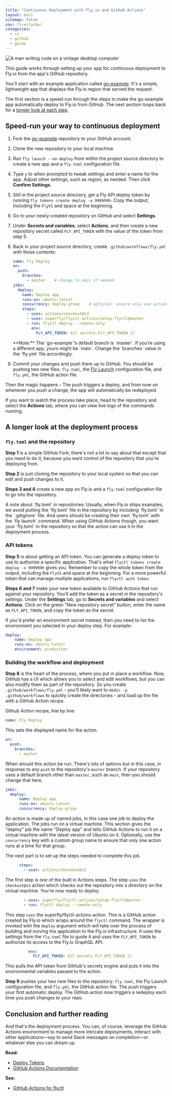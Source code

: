 ```yaml
---
title: "Continuous Deployment with Fly.io and GitHub Actions"
layout: docs
sitemap: false
nav: firecracker
categories:
  - ci
  - github
  - guide
---
```


<img src="/static/images/continuous-deployment.webp" alt="A man writing code on a vintage desktop computer" class="rounded-xl">

This guide works through setting up your app for continuous deployment to Fly.io from the app's GitHub repository.

You'll start with an example application called [go-example](https://github.com/fly-apps/go-example). It's a simple, lightweight app that displays the Fly.io region that served the request.

The first section is a speed-run through the steps to make the go-example app automatically deploy to Fly.io from GitHub. The next section loops back for a [longer look at each step](#a-longer-look-at-the-deployment-process).

## Speed-run your way to continuous deployment

1. Fork the [go-example](https://github.com/fly-apps/go-example) repository to your GitHub account.
2. Clone the new repository to your local machine.
3. Run `fly launch --no-deploy` from within the project source directory to create a new app and a `fly.toml` configuration file. 
4. Type `y` to when prompted to tweak settings and enter a name for the app. Adjust other settings, such as region, as needed. Then click **Confirm Settings**.
5. Still in the project source directory, get a Fly API deploy token by running `fly tokens create deploy -x 999999h`. Copy the output, including the `FlyV1` and space at the beginning.
6. Go to your newly-created repository on GitHub and select **Settings**.
7. Under **Secrets and variables**, select **Actions**, and then create a new repository secret called `FLY_API_TOKEN` with the value of the token from step 5.
8. Back in your project source directory, create `.github/workflows/fly.yml` with these contents:
    
    ```yaml
    name: Fly Deploy
    on:
      push:
        branches:
          - master    # change to main if needed
    jobs:
      deploy:
        name: Deploy app
        runs-on: ubuntu-latest
        concurrency: deploy-group    # optional: ensure only one action runs at a time
        steps:
          - uses: actions/checkout@v3
          - uses: superfly/flyctl-actions/setup-flyctl@master
          - run: flyctl deploy --remote-only
            env:
              FLY_API_TOKEN: ${{ secrets.FLY_API_TOKEN }}
    ```

      <div class="note icon">
      **Note:** The `go-example`’s default branch is `master`. If you’re using a different app, yours might be `main`. Change the `branches` value in the `fly.yml` file accordingly.
      </div>

9. Commit your changes and push them up to GitHub. You should be pushing two new files: `fly.toml`, the [Fly Launch](/docs/apps/) configuration file, and `fly.yml`, the GitHub action file.
  
Then the magic happens - The push triggers a deploy, and from now on whenever you push a change, the app will automatically be redeployed.

If you want to watch the process take place, head to the repository and select the **Actions** tab, where you can view live logs of the commands running.

## A longer look at the deployment process

### `fly.toml` and the repository

**Step 1** is a simple GitHub Fork; there's not a lot to say about that except that you need to do it, because you want control of the repository that you're deploying from.

**Step 2** is just cloning the repository to your local system so that you can edit and push changes to it.

**Steps 3 and 4** create a new app on Fly.io and a `fly.toml` configuration file to go into the repository.

<div class="callout">
A note about `fly.toml` in repositories: Usually, when Fly.io ships examples, we avoid putting the `fly.toml` file in the repository by including `fly.toml` in the `.gitignore` file. And users should be creating their own `fly.toml` with the `fly launch` command. When using GitHub Actions though, you want your `fly.toml` in the repository so that the action can use it in the deployment process.
</div>

### API tokens

**Step 5** is about getting an API token. You can generate a deploy token to use to authorize a specific application. That's what `flyctl tokens create deploy -x 999999h` gives you. Remember to copy the whole token from the output, including the `FlyV1` and space at the beginning.
For a more powerful token that can manage multiple applications, run `flyctl auth token`.

**Steps 6 and 7** make your new token available to GitHub Actions that run against your repository. You'll add the token as a secret in the repository's settings. Under the **Settings** tab, go to **Secrets and variables** and select **Actions**. Click on the green "New repository secret" button, enter the name as `FLY_API_TOKEN`, and copy the token as the secret.

If you'd prefer an environment secret instead, then you need to list the environment you selected in your deploy step.  For example:

```yaml
deploy:
    name: Deploy app
    runs-on: ubuntu-latest
    environment: production
```

### Building the workflow and deployment

**Step 8** is the heart of the process, where you put in place a workflow. Now, GitHub has a UI which allows you to select and edit workflows, but you can also modify them as part of the repository. So you create `.github/workflows/fly.yml` - you'll likely want to `mkdir -p .github/workflows` to quickly create the directories - and load up the file with a GitHub Action recipe.

Github Action recipe, line by line:

```yaml
name: Fly Deploy
```

This sets the displayed name for the action.

```yaml
on:
  push:
    branches:
      - master
```

When should this action be run. There's lots of options but in this case, in response to any `push` to the repository's `master` branch. If your repository uses a default branch other than `master`, such as `main`, then you should change that here.

```yaml
jobs:
  deploy:
      name: Deploy app
      runs-on: ubuntu-latest
      concurrency: deploy-group
```

An action is made up of named jobs, in this case one job to deploy the application. The jobs run on a virtual machine. This section gives the "deploy" job the name "Deploy app" and tells GitHub Actions to run it on a virtual machine with the latest version of Ubuntu on it. Optionally, use the `concurrency` key with a custom group name to ensure that only one action runs at a time for that group. 

The next part is to set up the steps needed to complete this job.

```yaml
      steps:
        - uses: actions/checkout@v3
```

The first step is one of the built in Actions steps. The step `uses` the `checkout@v3` action which checks out the repository into a directory on the virtual machine. You're now ready to deploy.

```yaml
        - uses: superfly/flyctl-actions/setup-flyctl@master
        - run: flyctl deploy --remote-only
```

This step `uses` the superfly/flyctl-actions action. This is a GitHub action created by Fly.io which wraps around the `flyctl` command. The wrapper is invoked with the `deploy` argument which will take over the process of building and moving the application to the Fly.io infrastructure. It uses the settings from the `fly.toml` file to guide it and uses the `FLY_API_TOKEN` to authorize its access to the Fly.io GraphQL API.

```yaml
          env:
            FLY_API_TOKEN: ${{ secrets.FLY_API_TOKEN }}
```

This pulls the API token from GitHub's secrets engine and puts it into the environmental variables passed to the action.

**Step 9** pushes your two new files to the repository: `fly.toml`, the Fly Launch configuration file, and `fly.yml`, the GitHub action file. The push triggers your first automatic deploy. The GitHub action now triggers a redeploy each time you push changes to your repo.

## Conclusion and further reading

And that's the deployment process. You can, of course, leverage the GitHub Actions environment to manage more intricate deployments, interact with other applications&mdash;say to send Slack messages on completion&mdash;or whatever else you can dream up.

**Read:**

* [Deploy Tokens](/docs/reference/deploy-tokens/)
* [GitHub Actions Documentation](https://docs.github.com/en/actions)

**See:**

* [GitHub Actions for flyctl](https://github.com/superfly/flyctl-actions)
